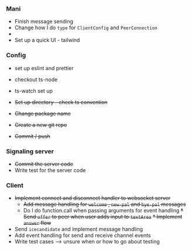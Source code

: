 ### Mani 
* Finish message sending 
* Change how I do `type` for `ClientConfig` and `PeerConnection`
* 
* Set up a quick UI - tailwind 

### Config
  * set up eslint and prettier
  * checkout ts-node
  * ts-watch set up 

  * ~~Set up directory - check ts convention~~ 
  * ~~Change package name~~
  * ~~Create a new git repo~~
  * ~~Commit / push~~

### Signaling server
  * ~~Commit the server code~~
  * Write test for the server code

### Client
  * ~~Implement connect and disconnect handler to websocket server~~
    * ~~Add message handling for `welcome` , `new-pal` and `bye-pal` messages~~
    *  Do I do function.call when passing arguments for event handling 
    ~~* Send `offer` to peer when user adds input to `textArea`~~
  ~~* Implement `answer` flow~~ 
  * Send `icecandidate` and implement message handling
  * Add event handling for send and receive channel events 
  * Write test cases --> unsure when or how to go about testing 

